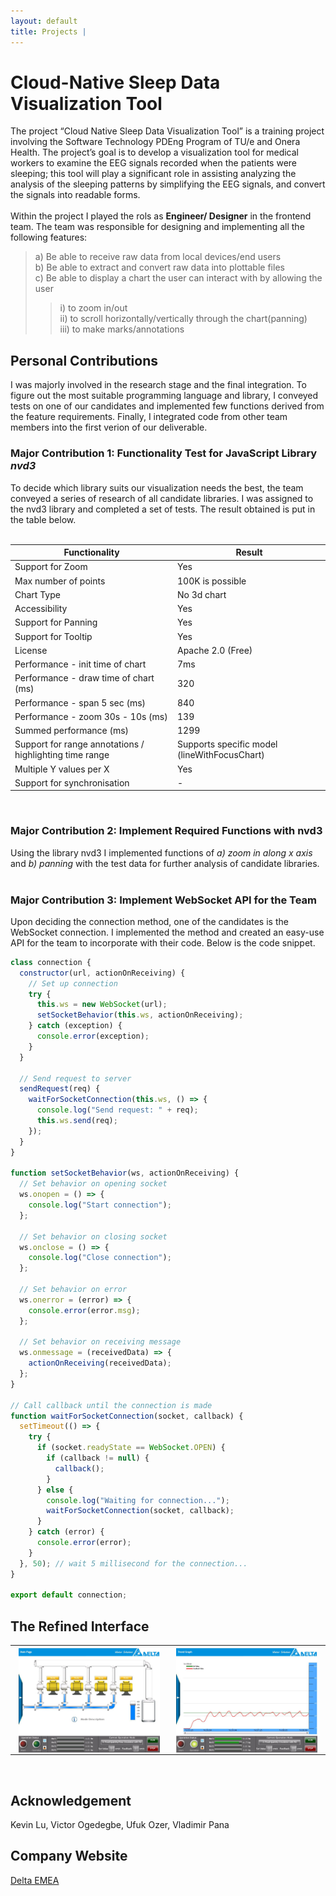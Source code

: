 ```yaml
---
layout: default
title: Projects | 
---
```


# Cloud-Native Sleep Data Visualization Tool

The project “Cloud Native Sleep Data Visualization Tool” is a training project involving the Software Technology PDEng Program of TU/e and Onera Health. The project’s goal is to develop a visualization tool for medical workers to examine the EEG signals recorded when the patients were sleeping; this tool will play a significant role in assisting analyzing  the analysis of the sleeping patterns by simplifying the EEG signals, and convert the signals into readable forms.  
&nbsp;  
Within the project I played the rols as **Engineer/ Designer** in the frontend team. The team was responsible for designing and implementing all the following features:  
> a) Be able to receive raw data from local devices/end users  
b) Be able to extract and convert raw data into plottable files  
c) Be able to display a chart the user can interact with by allowing the user  
>> i) to zoom in/out  
ii) to scroll horizontally/vertically through the chart(panning)  
iii) to make marks/annotations

## Personal Contributions

I was majorly involved in the research stage and the final integration. To figure out the most suitable programming language and library, I conveyed tests on one of our candidates and implemented few functions derived from the feature requirements. Finally, I integrated code from other team members into the first verion of our deliverable.
&nbsp;  

### Major Contribution 1: Functionality Test for JavaScript Library *nvd3*

To decide which library suits our visualization needs the best, the team conveyed a series of research of all candidate libraries. I was assigned to the nvd3 library and completed a set of tests. The result obtained is put in the table below.  
&nbsp;  

| Functionality | Result |
|-|-|
| Support for Zoom | Yes |
| Max number of points | 100K is possible |
| Chart Type | No 3d chart |
| Accessibility | Yes |
| Support for Panning | Yes |
| Support for Tooltip | Yes |
| License | Apache 2.0 (Free) |
| Performance - init time of chart | 7ms |
| Performance - draw time of chart (ms) | 320 |
| Performance - span 5 sec (ms) | 840 |
| Performance - zoom 30s - 10s (ms) | 139 |
| Summed performance (ms) | 1299 |
| Support for range annotations / highlighting time range | Supports specific model (lineWithFocusChart) |
| Multiple Y values per X | Yes |
| Support for synchronisation | - |  

&nbsp;  

### Major Contribution 2: Implement Required Functions with nvd3  

Using the library nvd3 I implemented functions of *a) zoom in along x axis* and *b) panning* with the test data for further analysis of candidate libraries.  
&nbsp;  

### Major Contribution 3: Implement WebSocket API for the Team  

Upon deciding the connection method, one of the candidates is the WebSocket connection. I implemented the method and created an easy-use API for the team to incorporate with their code. Below is the code snippet.  

```javascript
class connection {
  constructor(url, actionOnReceiving) {
    // Set up connection
    try {
      this.ws = new WebSocket(url);
      setSocketBehavior(this.ws, actionOnReceiving);
    } catch (exception) {
      console.error(exception);
    }
  }
 
  // Send request to server
  sendRequest(req) {
    waitForSocketConnection(this.ws, () => {
      console.log("Send request: " + req);
      this.ws.send(req);
    });
  }
}
 
function setSocketBehavior(ws, actionOnReceiving) {
  // Set behavior on opening socket
  ws.onopen = () => {
    console.log("Start connection");
  };
 
  // Set behavior on closing socket
  ws.onclose = () => {
    console.log("Close connection");
  };
 
  // Set behavior on error
  ws.onerror = (error) => {
    console.error(error.msg);
  };
 
  // Set behavior on receiving message
  ws.onmessage = (receivedData) => {
    actionOnReceiving(receivedData);
  };
}
 
// Call callback until the connection is made
function waitForSocketConnection(socket, callback) {
  setTimeout(() => {
    try {
      if (socket.readyState == WebSocket.OPEN) {
        if (callback != null) {
          callback();
        }
      } else {
        console.log("Waiting for connection...");
        waitForSocketConnection(socket, callback);
      }
    } catch (error) {
      console.error(error);
    }
  }, 50); // wait 5 millisecond for the connection...
}
 
export default connection;
```

## The Refined Interface

<div
    class = "projectBox"
    >
    <table>
        <tr>
        <th
            style = "width: 50%;
                    height: 50%">
            <img
                src = "/images/intern/interface.png"
                alt = "The refined user interface(off)."
                style = "max-width: 95%;
                        max-height: 95%;
                        vertical-align: middle;"
                >
        </th>
        <th
            style = "width: 50%;
                    height: 50%">
            <img
                src = "/images/intern/running.png"
                alt = "The refined user interface(on)."
                style = "max-width: 95%;
                        max-height: 95%;
                        vertical-align: middle;"
                >
        </th>
        </tr>
    </table>
</div>  
&nbsp;  
&nbsp;  

## Acknowledgement  

Kevin Lu, Victor Ogedegbe, Ufuk Ozer, Vladimir Pana

## Company Website  

[Delta EMEA](http://www.delta-emea.com)  
